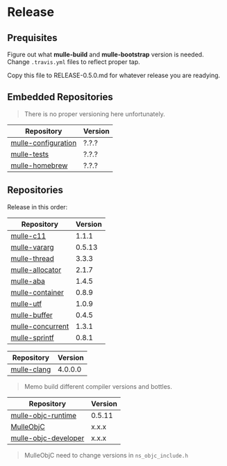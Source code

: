 # Release

## Prequisites

Figure out what **mulle-build** and **mulle-bootstrap** version is
needed. Change `.travis.yml` files to reflect proper tap.

Copy this file to RELEASE-0.5.0.md for whatever release you are
readying.


## Embedded Repositories

> There is no proper versioning here unfortunately.

Repository                                                              | Version
------------------------------------------------------------------------|---------
[mulle-configuration](https://github.com/mulle-nat/mulle-configuration) | ?.?.?
[mulle-tests](https://github.com/mulle-nat/mulle-tests)                 | ?.?.?
[mulle-homebrew](https://github.com/mulle-nat/mulle-homebrew)           | ?.?.?


## Repositories

Release in this order:

Repository                                                            | Version
----------------------------------------------------------------------|--------
[mulle-c11](https://github.com/mulle-nat/mulle-c11)                   | 1.1.1
[mulle-vararg](https://github.com/mulle-nat/mulle-vararg)             | 0.5.13
[mulle-thread](https://github.com/mulle-nat/mulle-thread)             | 3.3.3
[mulle-allocator](https://github.com/mulle-nat/mulle-allocator)       | 2.1.7
[mulle-aba](https://github.com/mulle-nat/mulle-aba)                   | 1.4.5
[mulle-container](https://github.com/mulle-nat/mulle-container)       | 0.8.9
[mulle-utf](https://github.com/mulle-nat/mulle-utf)                   | 1.0.9
[mulle-buffer](https://github.com/mulle-nat/mulle-buffer)             | 0.4.5
[mulle-concurrent](https://github.com/mulle-nat/mulle-concurrent)     | 1.3.1
[mulle-sprintf](https://github.com/mulle-nat/mulle-sprintf)           | 0.8.1


Repository                                                                | Version
--------------------------------------------------------------------------|---------
[mulle-clang](https://github.com/codeon-gmbh/mulle-clang)                 | 4.0.0.0

> Memo build different compiler versions and bottles.

Repository                                                                | Version
--------------------------------------------------------------------------|---------
[mulle-objc-runtime](https://github.com/mulle-nat/mulle-objc-runtime)     | 0.5.11
[MulleObjC](https://github.com/mulle-nat/MulleObjC)                       | x.x.x
[mulle-objc-developer](https://github.com/mulle-nat/mulle-objc-developer) | x.x.x

> MulleObjC need to change versions in `ns_objc_include.h`

